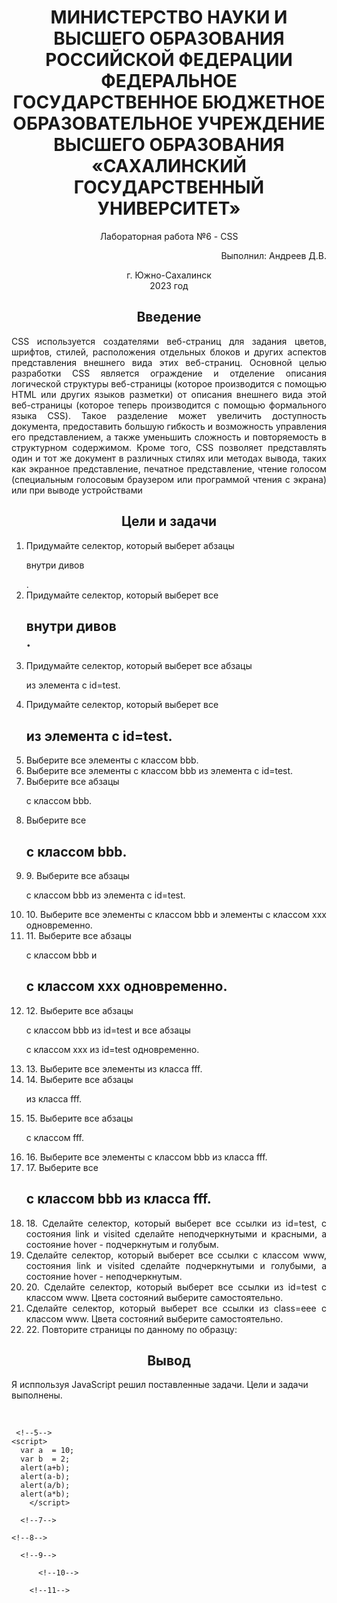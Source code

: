 <h1 align= "center"> МИНИСТЕРСТВО НАУКИ И ВЫСШЕГО ОБРАЗОВАНИЯ РОССИЙСКОЙ ФЕДЕРАЦИИ ФЕДЕРАЛЬНОЕ ГОСУДАРСТВЕННОЕ БЮДЖЕТНОЕ ОБРАЗОВАТЕЛЬНОЕ УЧРЕЖДЕНИЕ ВЫСШЕГО ОБРАЗОВАНИЯ «САХАЛИНСКИЙ ГОСУДАРСТВЕННЫЙ УНИВЕРСИТЕТ»</h1>
<p align= "center">Лабораторная работа №6 - CSS</p>
<p align= "right">Выполнил: Андреев Д.В.</p>
<p align="center">г. Южно-Сахалинск <br> 2023 год</p>
<h2 style="text-align: center">Введение</h2>
<p align="justify">CSS используется создателями веб-страниц для задания цветов, шрифтов, стилей, расположения отдельных блоков и других аспектов представления внешнего вида этих веб-страниц. Основной целью разработки CSS является ограждение и отделение описания логической структуры веб-страницы (которое производится с помощью HTML или других языков разметки) от описания внешнего вида этой веб-страницы (которое теперь производится с помощью формального языка CSS). Такое разделение может увеличить доступность документа, предоставить большую гибкость и возможность управления его представлением, а также уменьшить сложность и повторяемость в структурном содержимом.
Кроме того, CSS позволяет представлять один и тот же документ в различных стилях или методах вывода, таких как экранное представление, печатное представление, чтение голосом (специальным голосовым браузером или программой чтения с экрана) или при выводе устройствами</p>
<h2 style="text-align: center">Цели и задачи</h2>
<ol align="justify">
    <li>
       Придумайте селектор, который выберет абзацы <p> внутри дивов <div>.
    </li>
    <li>
        Придумайте селектор, который выберет все <h2> внутри дивов <div>.
    </li>
    <li>
       Придумайте селектор, который выберет все абзацы <p> из элемента с id=test.
    </li>
    <li>
       Придумайте селектор, который выберет все <h2> из элемента с id=test.
    </li>
    <li>
       Выберите все элементы с классом bbb. 
    </li>
    <li>
       Выберите все элементы с классом bbb из элемента с id=test.
    </li>
    <li>
       Выберите все абзацы <p> с классом bbb.
    </li>
    <li>
        Выберите все <h2> с классом bbb.
    </li>
    <li>
       9.	Выберите все абзацы <p> с классом bbb из элемента с id=test.
    </li>
    <li>
        10.	Выберите все элементы с классом bbb и элементы с классом xxx одновременно.
    </li>
    <li>
       11.	Выберите все абзацы <p> с классом bbb и <h2> с классом xxx одновременно.
    </li>
    <li>
       12.	Выберите все абзацы <p> с классом bbb из id=test и все абзацы <p> с классом xxx из id=test одновременно.
    </li>
    <li>
       13.	Выберите все элементы из класса fff.
    </li>
    <li>
        14.	Выберите все абзацы <p> из класса fff.
    </li>
    <li>
        15.	Выберите все абзацы <p> с классом fff.
    </li>
    <li>
       16.	Выберите все элементы с классом bbb из класса fff.
    </li>
    <li>
       17.	Выберите все <h2> с классом bbb из класса fff.
    </li>
    <li>
        18.	Сделайте селектор, который выберет все ссылки из id=test, с состояния link и visited сделайте неподчеркнутыми и красными, а состояние hover - подчеркнутым и голубым.
    </li>
    <li>
        Сделайте селектор, который выберет все ссылки с классом www, состояния link и visited сделайте подчеркнутыми и голубыми, а состояние hover - неподчеркнутым.
    </li>
    <li>
        20.	 Сделайте селектор, который выберет все ссылки из id=test с классом www. Цвета состояний выберите самостоятельно.
    </li>
    <li>
        Сделайте селектор, который выберет все ссылки из class=eee с классом www. Цвета состояний выберите самостоятельно.
    </li>
    <li>
        22.	Повторите страницы по данному по образцу:
    </li>
   
</ol>

<h2 style="text-align: center">Вывод</h2>

Я исппользуя JavaScript решил поставленные задачи. Цели и задачи выполнены. 

<p>
 <!--1-->
<script> 
var str = 'hdfgv';
document.write(str[0]); 
document.write(str[1]); 
document.write(str[4]); 
</script><br>
 <!--2-->
<script> 
alert(60 * 60);
</script>
 <!--3-->
<script> 
  var num = 1;
num += 12;
num -= 14;
num *= 5;
num /= 7;
num++;
num--;
alert(num);
  </script>
   <!--4-->
  <script> 
  var num  = 3;
  alert(num);
    </script>
    
     <!--5-->
    <script> 
      var a  = 10;
      var b  = 2;
      alert(a+b);
      alert(a-b);
      alert(a/b);
      alert(a*b);
        </script>
  <!--6-->
  <script> 
    var c  = 15;
    var d  = 2;
    result = c + d;
    alert(result);
    </script>
      <!--7-->
  <script> 
   var a  = 10;
    var b  = 2;
    var c  = 5;
   alert(a+b+c);
    </script>  
    <!--8-->
  <script> 
    var a  = 17;
    var b  = 10;
    c=a-b;
    var d=7;
    result=c+d;
    alert(result);
    </script>
      <!--9-->
  <script> 
    alert(60*60);
    alert(60*60*24);
    alert( 60*60*24*30);
    </script>
          <!--10-->
  <script> 
    var has  = 16;
    var min  = 25;
    var sec  = 15;
    document.write(has +':'+ min +':'+ sec);
    </script>
        <!--11-->
  <br><script> 
    var a = 16;
    document.write(a*a);
    </script>
       <!--12-->
        <!--reduce перебирает значения массива-->
  <br><script> 
 document.write(  [1, 2, 3, 4, 5, 6, 7,8,9,10].filter(n => n % 2 == 0).reduce( (sum, n) => sum + n**0.5, 0 ));
    </script>
       <!--13-->
     <br><script> 
      var a = 1.15;
      var b = 2.30;
      c=a+b;
      document.write(c);
      </script>
          <!--14-->
     <script> 
      let X = 5;
      alert(X++);
      alert(X);
     </script>
 <!--15-->
 <br><script> 
   document.write([ ] + false - null + true);
 </script>
 <!--16-->
 <script> 
 let y=1;
 let x=y=2;
 console.log(x);
  </script>
   <!--17-->
 <br><script> 
document.write([ ] + 1 + 2);
</script>
   <!--18-->
   <br><script> 
   let a6=5%3;
 let a7=3%5;
 let a8=5+'3';
 let a9='5'-3;
 let a10=75+'кг';
    document.write(a6,'  ',a7,'  ',a8,'  ',a9,'  ',a10);
    </script>
<!--19-->
<br><script> 
  let height =23;
let width=10;
s = height*width;
   document.write(s);
   </script>
  <!--20-->
  <br><script> 
    let heightC =10;
  let dC=4;
  v = height*Math.PI*(2**2);
     document.write(v);
     </script>
  <!--21-->
  <br><script> 
    let S =2000000;
  let P=0.1;
  let years=5;
  perepl = S*P*years;
     document.write(perepl);
     </script>
       <!--22-->
  <br><script> 
    let str ="Привет";
  let num=123;
  let flag=true;
  let txt="true";
     console.log(typeof(str,num,flag,txt));
     </script>
           <!--23-->
  <br><script> 
    let qq =213214;
document.write(-qq);
     </script>

</div>
</body>

</html> 
</p>
